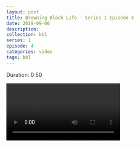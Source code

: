 ```yaml
---
layout: post
title: Browning Block Life - Series 1 Episode 4
date: 2019-09-06
description:
collection: bbl
series: 1
episode: 4
categories: video
tags: bbl
---
```

<p class="duration">Duration: 0:50</p>
<video src="/assets/bbl-series-1-4.mp4" controls>
  Your browser does not support video. Try a current browser version if you available.
</video>
